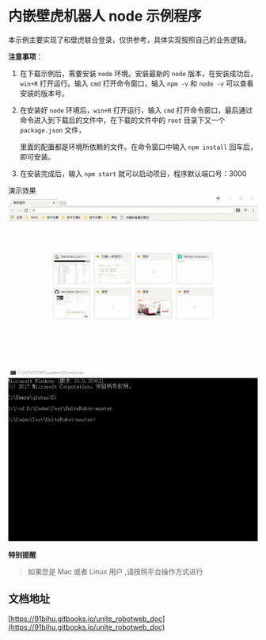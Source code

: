 # 内嵌壁虎机器人 node 示例程序
本示例主要实现了和壁虎联合登录，仅供参考，具体实现按照自己的业务逻辑。


**注意事项**： 

1. 在下载示例后，需要安装 `node` 环境。安装最新的 `node` 版本，在安装成功后，`win+R`  打开运行。输入 `cmd` 打开命令窗口，输入 `npm -v`  和 `node -v`  可以查看安装的版本号。
2. 在安装好 `node` 环境后，`win+R`  打开运行，输入 `cmd`  打开命令窗口，最后通过命令进入到下载后的文件中，在下载的文件中的 `root` 目录下又一个 `package.json` 文件，

    里面的配置都是环境所依赖的文件。在命令窗口中输入 `npm install`  回车后，即可安装。
3. 在安装完成后，输入 `npm start`  就可以启动项目，程序默认端口号：3000

  演示效果
  ![演示图](https://github.com/91bihu/UniteRobot/blob/master/ophelp.gif)


  ![演示图](https://github.com/91bihu/UniteRobot/blob/master/node-help.gif)

**特别提醒**

> 如果您是 Mac 或者 Linux 用户 ,请按照平台操作方式进行

## 文档地址

[https://91bihu.gitbooks.io/unite_robotweb_doc](https://91bihu.gitbooks.io/unite_robotweb_doc) 